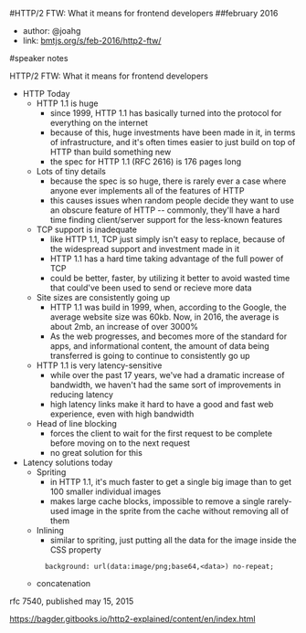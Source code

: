 #HTTP/2 FTW: What it means for frontend developers
##february 2016

- author: @joahg
- link: [bmtjs.org/s/feb-2016/http2-ftw/](http://bmtjs.org/s/feb-2016/http-ftw/)

#speaker notes

HTTP/2 FTW: What it means for frontend developers

  - HTTP Today
    - HTTP 1.1 is huge
      - since 1999, HTTP 1.1 has basically turned into the protocol for everything on the internet
      - because of this, huge investments have been made in it, in terms of infrastructure, and it's often times easier to just build on top of HTTP than build something new
      - the spec for HTTP 1.1 (RFC 2616) is 176 pages long
    - Lots of tiny details
      - because the spec is so huge, there is rarely ever a case where anyone ever implements all of the features of HTTP
      - this causes issues when random people decide they want to use an obscure feature of HTTP -- commonly, they'll have a hard time finding client/server support for the less-known features
    - TCP support is inadequate
      - like HTTP 1.1, TCP just simply isn't easy to replace, because of the widespread support and investment made in it
      - HTTP 1.1 has a hard time taking advantage of the full power of TCP
      - could be better, faster, by utilizing it better to avoid wasted time that could've been used to send or recieve more data
    - Site sizes are consistently going up
      - HTTP 1.1 was build in 1999, when, according to the Google, the average website size was 60kb. Now, in 2016, the average is about 2mb, an increase of over 3000%
      - As the web progresses, and becomes more of the standard for apps, and informational content, the amount of data being transferred is going to continue to consistently go up
    - HTTP 1.1 is very latency-sensitive
      - while over the past 17 years, we've had a dramatic increase of bandwidth, we haven't had the same sort of improvements in reducing latency
      - high latency links make it hard to have a good and fast web experience, even with high bandwidth
    - Head of line blocking
      - forces the client to wait for the first request to be complete before moving on to the next request
      - no great solution for this
  - Latency solutions today
    - Spriting
      - in HTTP 1.1, it's much faster to get a single big image than to get 100 smaller individual images
      - makes large cache blocks, impossible to remove a single rarely-used image in the sprite from the cache without removing all of them
    - Inlining
      - similar to spriting, just putting all the data for the image inside the CSS property
      ```
        background: url(data:image/png;base64,<data>) no-repeat;
      ```
    - concatenation



rfc 7540, published may 15, 2015

https://bagder.gitbooks.io/http2-explained/content/en/index.html